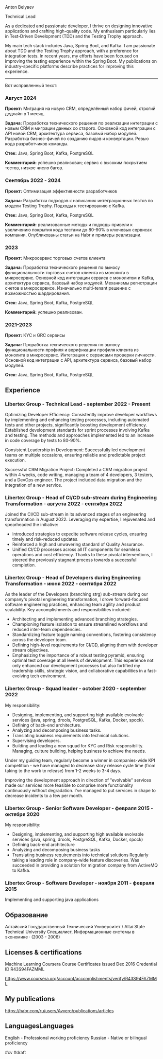 Anton Belyaev

Technical Lead

As a dedicated and passionate developer, I thrive on designing innovative applications and crafting high-quality code. My enthusiasm particularly lies in Test-Driven Development (TDD) and the Testing Trophy approach.

My main tech stack includes Java, Spring Boot, and Kafka. I am passionate about TDD and the Testing Trophy approach, with a preference for integration tests. In recent years, my efforts have been focused on improving the testing experience within the Spring Boot. My publications on industry-specific platforms describe practices for improving this experience.

-----

Вот исправленный текст:

### Август 2024

**Проект:** Миграция на новую CRM, определённый набор фичей, строгий дедлайн в 1 месяц.

**Задача:** Проработка технического решения по реализации интеграции с новым CRM и миграции данных со старого. Основной код интеграции с API новой CRM, архитектура сервиса, базовый набор модулей. Разработка бизнес-фичей по созданию лидов и конвертации. Ревью кода разработчиков команды.

**Стек:** Java, Spring Boot, Kafka, PostgreSQL

**Комментарий:** успешно реализован; сервис с высоким покрытием тестов, низкое число багов.

### Сентябрь 2022 - 2024

**Проект:** Оптимизация эффективности разработчиков

**Задача:** Разработка подходов к написанию интеграционных тестов по модели Testing Trophy. Подходы к тестированию с Kafka.

**Стек:** Java, Spring Boot, Kafka, PostgreSQL

**Комментарий:** реализованные методы и подходы привели к увеличению покрытия кода тестами до 80-90% в ключевых сервисах компании. Опубликованы статьи на Habr и примеры реализации.

### 2023

**Проект:** Микросервис торговых счетов клиента

**Задача:** Проработка технического решения по выносу функциональности торговых счетов клиента из монолита в микросервис. Основной код интеграции сервиса с монолитом и Kafka, архитектура сервиса, базовый набор модулей. Механизмы регистрации счетов в микросервисе. Изначально multi-tenant решение с возможностью шардирования.

**Стек:** Java, Spring Boot, Kafka, PostgreSQL

**Комментарий:** успешно реализован.

### 2021-2023

**Проект:** KYC и GRC сервисы

**Задача:** Проработка технического решения по выносу функциональности профиля и верификации профиля клиента из монолита в микросервис. Интеграция с сервисами проверки личности. Основной код интеграции с API, архитектура сервиса, базовый набор модулей.

**Стек:** Java, Spring Boot, Kafka, PostgreSQL


## Experience

### Libertex Group - Technical Lead - september 2022 - Present

Optimizing Developer Efficiency: Consistently improve developer workflows by implementing and enhancing testing processes, including automated tests and other projects, significantly boosting development efficiency. Established development standards for sprint processes involving Kafka and testing. The methods and approaches implemented led to an increase in code coverage by tests to 80-90%.

Consistent Leadership in Development: Successfully led development teams on multiple occasions, ensuring reliable and predictable project execution.

Successful CRM Migration Project: Completed a CRM migration project within 4 weeks, code writing, managing a team of 4 developers, 3 testers, and a DevOps engineer. The project included data migration and the integration of a new service.

### Libertex Group - Head of CI/CD sub-stream during Engineering Transformation - августа 2022 - сентября 2022
Joined the CI/CD sub-stream in its advanced stages of an engineering transformation in August 2022. Leveraging my expertise, I rejuvenated and spearheaded the initiative:
- Introduced strategies to expedite software release cycles, ensuring timely and risk-reduced updates.
- Reinforced a high and unwavering standard of Quality Assurance.
- Unified CI/CD processes across all IT components for seamless operations and cost efficiency.
Thanks to these pivotal interventions, I steered the previously stagnant process towards a successful completion.

### Libertex Group - Head of Developers during Engineering Transformation - июня 2022 - сентября 2022
As the leader of the Developers (branching strg) sub-stream during our company's pivotal engineering transformation, I drove forward-focused software engineering practices, enhancing team agility and product scalability.
Key accomplishments and responsibilities included:
- Architecting and implementing advanced branching strategies.
- Championing feature isolation to ensure streamlined workflows and reduced inter-team dependencies.
- Standardizing feature toggle naming conventions, fostering consistency across the developer team.
- Defining high-level requirements for CI/CD, aligning them with developer stream objectives.
- Emphasizing the importance of a robust testing pyramid, ensuring optimal test coverage at all levels of development.
This experience not only enhanced our development processes but also fortified my leadership skills, strategic vision, and collaborative capabilities in a fast-evolving tech environment.

### Libertex Group - Squad leader - october 2020 - september 2022

My responsibility:
- Designing, implementing, and supporting high available evolvable services (java, spring, drools, PostgreSQL, Kafka, Docker, spock).
- Defining of back-end architecture.
- Analyzing and decomposing business tasks.
- Translating business requirements into technical solutions.
- Supervising developers.
- Building and leading a new squad for KYC and Risk responsibility. Managing, culture building, helping business to achieve the needs.

Under my guiding team, regularly become a winner in companies-wide KPI competition - we have managed to decrease story release cycle time (from taking to the work to release) from 1-2 weeks to 3-4 days.

Improving the development approach in direction of "evolvable" services made our services more feasible to comprise more functionality continuously without degradation. I've managed to put services in shape to decrease incidents to a few per month.

### Libertex Group - Senior Software Developer - февраля 2015 - октября 2020

My responsibility:
- Designing, implementing, and supporting high available evolvable services (java, spring, drools, PostgreSQL, Kafka, Docker, spock)
- Defining back-end architecture
- Analyzing and decomposing business tasks
- Translating business requirements into technical solutions
Regularly taking a leading role in company-wide feature discoveries. Was succeeded in providing a solution for migration company from ActiveMQ to Kafka.

### Libertex Group - Software Developer - ноября 2011 - февраля 2015

Implementing and supporting java applications

## Образование
Алтайский Государственный Технический Университет / Altai State Technical University
Специалист, Информационные системы в экономике · (2003 - 2008)

## Licenses & certifications

Machine Learning
Coursera Course Certificates
Issued Dec 2016
Credential ID R43S94FAZMML

https://www.coursera.org/account/accomplishments/verify/R43S94FAZMML

## My publications

https://habr.com/ru/users/Avvero/publications/articles

## LanguagesLanguages

English - Professional working proficiency
Russian - Native or bilingual proficiency

#cv #draft